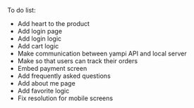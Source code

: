 To do list: 

- Add heart to the product
- Add login page
- Add login logic
- Add cart logic
- Make communication between yampi API and local server
- Make so that users can track their orders
- Embed payment screen
- Add frequently asked questions
- Add about me page
- Add favorite logic
- Fix resolution for mobile screens
  
